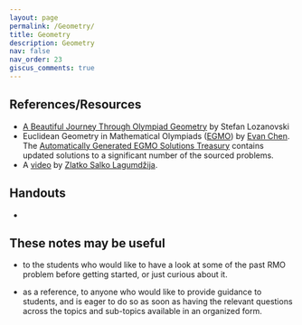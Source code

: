 ```yaml
---
layout: page
permalink: /Geometry/
title: Geometry
description: Geometry
nav: false
nav_order: 23
giscus_comments: true
---
```


## References/Resources

* [A Beautiful Journey Through Olympiad Geometry](https://www.olympiadgeometry.com/) by Stefan Lozanovski
* Euclidean Geometry in Mathematical Olympiads ([EGMO](https://web.evanchen.cc/geombook.html)) by [Evan Chen](https://web.evanchen.cc/). The [Automatically Generated EGMO Solutions Treasury](https://web.evanchen.cc/upload/AGEST.pdf) contains updated solutions to a significant number of the sourced problems.
* A [video](https://www.youtube.com/watch?v=jbHDT9RgwUE) by [Zlatko Salko Lagumdžija](https://www.imo-official.org/participant_r.aspx?id=25889).

## Handouts

- 

## These notes may be useful

- to the students who would like to have a look at some of the past RMO problem before getting started, 
or just curious about it. 

- as a reference, to anyone who would like to provide guidance to students, 
and is eager to do so as soon as having 
the relevant questions across the topics and sub-topics
available in an organized form. 